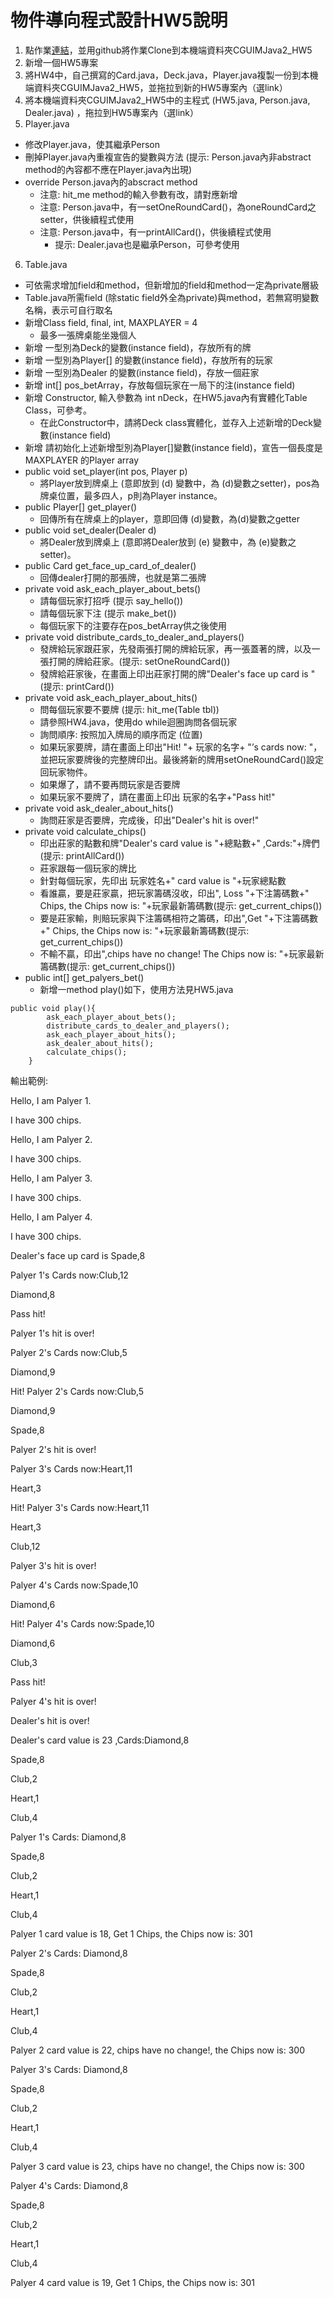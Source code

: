 # 物件導向程式設計HW5說明

1. 點作業[連結]()，並用github將作業Clone到本機端資料夾CGUIMJava2_HW5
2. 新增一個HW5專案
3. 將HW4中，自己撰寫的Card.java，Deck.java，Player.java複製一份到本機端資料夾CGUIMJava2_HW5，並拖拉到新的HW5專案內（選link）
4. 將本機端資料夾CGUIMJava2_HW5中的主程式 (HW5.java, Person.java, Dealer.java) ，拖拉到HW5專案內（選link）
5. Player.java
  - 修改Player.java，使其繼承Person
  - 刪掉Player.java內重複宣告的變數與方法 (提示: Person.java內非abstract method的內容都不應在Player.java內出現)
  - override Person.java內的abscract method
    - 注意: hit_me method的輸入參數有改，請對應新增
    - 注意: Person.java中，有一setOneRoundCard()，為oneRoundCard之setter，供後續程式使用
    - 注意: Person.java中，有一printAllCard()，供後續程式使用
      - 提示: Dealer.java也是繼承Person，可參考使用

6. Table.java

  - 可依需求增加field和method，但新增加的field和method一定為private層級
  - Table.java所需field (除static field外全為private)與method，若無寫明變數名稱，表示可自行取名
  - 新增Class field, final, int, MAXPLAYER = 4
    - 最多一張牌桌能坐幾個人
  - 新增 一型別為Deck的變數(instance field)，存放所有的牌
  - 新增 一型別為Player[] 的變數(instance field)，存放所有的玩家
  - 新增 一型別為Dealer 的變數(instance field)，存放一個莊家
  - 新增 int[] pos_betArray，存放每個玩家在一局下的注(instance field)
  - 新增 Constructor, 輸入參數為 int nDeck，在HW5.java內有實體化Table Class，可參考。
    - 在此Constructor中，請將Deck class實體化，並存入上述新增的Deck變數(instance field)
  - 新增 請初始化上述新增型別為Player[]變數(instance field)，宣告一個長度是MAXPLAYER 的Player array
  - public void set_player(int pos, Player p)
     - 將Player放到牌桌上 (意即放到 (d) 變數中，為 (d)變數之setter)，pos為牌桌位置，最多四人，p則為Player instance。
  - public Player[] get_player()
     - 回傳所有在牌桌上的player，意即回傳 (d)變數，為(d)變數之getter
  - public void set_dealer(Dealer d)
    - 將Dealer放到牌桌上 (意即將Dealer放到 (e) 變數中，為 (e)變數之setter)。
  - public Card get_face_up_card_of_dealer()
    - 回傳dealer打開的那張牌，也就是第二張牌
  - private void ask_each_player_about_bets()
    - 請每個玩家打招呼 (提示 say_hello())
    - 請每個玩家下注 (提示 make_bet())
    - 每個玩家下的注要存在pos_betArray供之後使用
  - private void distribute_cards_to_dealer_and_players()
    - 發牌給玩家跟莊家，先發兩張打開的牌給玩家，再一張蓋著的牌，以及一張打開的牌給莊家。(提示: setOneRoundCard())
    - 發牌給莊家後，在畫面上印出莊家打開的牌"Dealer's face up card is " (提示: printCard())
  - private void ask_each_player_about_hits()
    - 問每個玩家要不要牌 (提示: hit_me(Table tbl))
    - 請參照HW4.java，使用do while迴圈詢問各個玩家
    - 詢問順序: 按照加入牌局的順序而定 (位置)
    - 如果玩家要牌，請在畫面上印出"Hit! "+ 玩家的名字+ "’s cards now: "，並把玩家要牌後的完整牌印出。最後將新的牌用setOneRoundCard()設定回玩家物件。
    - 如果爆了，請不要再問玩家是否要牌
    - 如果玩家不要牌了，請在畫面上印出 玩家的名字+"Pass hit!"
  - private void ask_dealer_about_hits()
    - 詢問莊家是否要牌，完成後，印出"Dealer's hit is over!"
  - private void calculate_chips()
    - 印出莊家的點數和牌"Dealer's card value is "+總點數+" ,Cards:"+牌們 (提示: printAllCard())
    - 莊家跟每一個玩家的牌比
    - 針對每個玩家，先印出 玩家姓名+" card value is "+玩家總點數
    - 看誰贏，要是莊家贏，把玩家籌碼沒收，印出", Loss "+下注籌碼數+" Chips, the Chips now is: "+玩家最新籌碼數(提示: get_current_chips())
    - 要是莊家輸，則賠玩家與下注籌碼相符之籌碼，印出",Get "+下注籌碼數+" Chips, the Chips now is: "+玩家最新籌碼數(提示: get_current_chips())
    - 不輸不贏，印出",chips have no change! The Chips now is: "+玩家最新籌碼數(提示: get_current_chips())
  - public int[] get_palyers_bet()
    - 新增一method play()如下，使用方法見HW5.java

```
public void play(){
		ask_each_player_about_bets();
		distribute_cards_to_dealer_and_players();
		ask_each_player_about_hits();
		ask_dealer_about_hits();
		calculate_chips();
	}
```

輸出範例:

Hello, I am Palyer 1.

I have 300 chips.

Hello, I am Palyer 2.

I have 300 chips.

Hello, I am Palyer 3.

I have 300 chips.

Hello, I am Palyer 4.

I have 300 chips.

Dealer's face up card is Spade,8

Palyer 1's Cards now:Club,12

Diamond,8

Pass hit!

Palyer 1's hit is over!

Palyer 2's Cards now:Club,5

Diamond,9

Hit! Palyer 2's Cards now:Club,5

Diamond,9

Spade,8

Palyer 2's hit is over!

Palyer 3's Cards now:Heart,11

Heart,3

Hit! Palyer 3's Cards now:Heart,11

Heart,3

Club,12

Palyer 3's hit is over!

Palyer 4's Cards now:Spade,10

Diamond,6

Hit! Palyer 4's Cards now:Spade,10

Diamond,6

Club,3

Pass hit!

Palyer 4's hit is over!

Dealer's hit is over!

Dealer's card value is 23 ,Cards:Diamond,8

Spade,8

Club,2

Heart,1

Club,4

Palyer 1's Cards: Diamond,8

Spade,8

Club,2

Heart,1

Club,4

Palyer 1 card value is 18, Get 1 Chips, the Chips now is: 301

Palyer 2's Cards: Diamond,8

Spade,8

Club,2

Heart,1

Club,4

Palyer 2 card value is 22, chips have no change!, the Chips now is: 300

Palyer 3's Cards: Diamond,8

Spade,8

Club,2

Heart,1

Club,4

Palyer 3 card value is 23, chips have no change!, the Chips now is: 300

Palyer 4's Cards: Diamond,8

Spade,8

Club,2

Heart,1

Club,4

Palyer 4 card value is 19, Get 1 Chips, the Chips now is: 301
